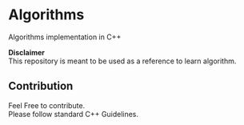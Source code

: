 # Algorithms
Algorithms implementation in C++

**Disclaimer**<br />
This repository is meant to be used as a reference to learn
algorithm.

## Contribution
Feel Free to contribute.<br />
Please follow standard C++ Guidelines.
